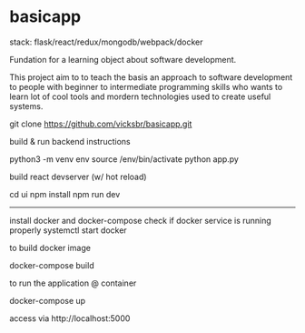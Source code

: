 # basicapp

stack: flask/react/redux/mongodb/webpack/docker

Fundation for a learning object about software development.

This project aim to to teach the basis an approach to software development to people with beginner to intermediate programming skills who wants to learn lot of cool tools and mordern technologies used to create useful systems. 


git clone https://github.com/vicksbr/basicapp.git

build & run backend instructions

python3 -m venv env
source /env/bin/activate
python app.py

build react devserver (w/ hot reload)

cd ui
npm install
npm run dev

----------------
install docker and docker-compose 
check if docker service is running properly
systemctl start docker 

to build docker image

docker-compose build

to run the application @ container

docker-compose up

access via http://localhost:5000
